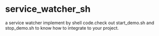 # service_watcher_sh
a service watcher implement by shell code.check out start_demo.sh and stop_demo.sh to know how to integrate to your project.
